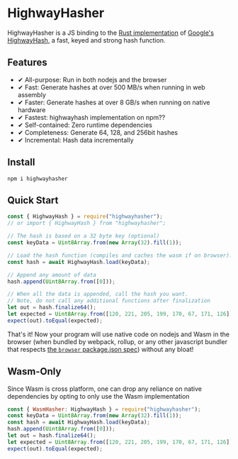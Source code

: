 # HighwayHasher

HighwayHasher is a JS binding to the [Rust implementation](https://github.com/nickbabcock/highway-rs) of [Google's HighwayHash](https://github.com/google/highwayhash), a fast, keyed and strong hash function.

## Features

- ✔ All-purpose: Run in both nodejs and the browser
- ✔ Fast: Generate hashes at over 500 MB/s when running in web assembly
- ✔ Faster: Generate hashes at over 8 GB/s when running on native hardware
- ✔ Fastest: highwayhash implementation on npm??
- ✔ Self-contained: Zero runtime dependencies
- ✔ Completeness: Generate 64, 128, and 256bit hashes
- ✔ Incremental: Hash data incrementally

## Install

```
npm i highwayhasher
```

## Quick Start

```js
const { HighwayHash } = require("highwayhasher");
// or import { HighwayHash } from "highwayhasher";

// The hash is based on a 32 byte key (optional)
const keyData = Uint8Array.from(new Array(32).fill(1));

// Load the hash function (compiles and caches the wasm if on browser).
const hash = await HighwayHash.load(keyData);

// Append any amount of data
hash.append(Uint8Array.from([0]));

// When all the data is appended, call the hash you want.
// Note, do not call any additional functions after finalization
let out = hash.finalize64();
let expected = Uint8Array.from([120, 221, 205, 199, 170, 67, 171, 126]);
expect(out).toEqual(expected);
```

That's it! Now your program will use native code on nodejs and Wasm in the browser (when bundled by webpack, rollup, or any other javascript bundler that respects [the `browser` package.json spec](https://github.com/defunctzombie/package-browser-field-spec)) without any bloat!

## Wasm-Only

Since Wasm is cross platform, one can drop any reliance on native dependencies by opting to only use the Wasm implementation

```js
const { WasmHasher: HighwayHash } = require("highwayhasher");
const keyData = Uint8Array.from(new Array(32).fill(1));
const hash = await HighwayHash.load(keyData);
hash.append(Uint8Array.from([0]));
let out = hash.finalize64();
let expected = Uint8Array.from([120, 221, 205, 199, 170, 67, 171, 126]);
expect(out).toEqual(expected);
```
